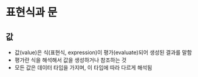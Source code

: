 # 표현식과 문

## 값

- 값(value)은 식(표현식, expression)이 평가(evaluate)되어 생성된 결과를 말함
- 평가란 식을 해석해서 값을 생성하거나 참조하는 것
- 모든 값은 데이터 타입을 가지며, 이 타입에 따라 다르게 해석됨
